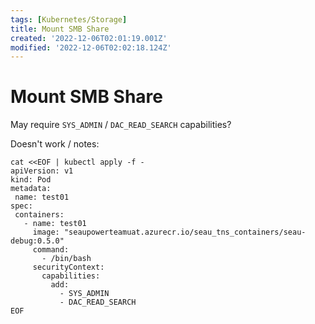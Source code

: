```yaml
---
tags: [Kubernetes/Storage]
title: Mount SMB Share
created: '2022-12-06T02:01:19.001Z'
modified: '2022-12-06T02:02:18.124Z'
---
```


# Mount SMB Share

May require `SYS_ADMIN` / `DAC_READ_SEARCH` capabilities?

Doesn't work / notes:
```
cat <<EOF | kubectl apply -f -
apiVersion: v1
kind: Pod
metadata:
 name: test01
spec:
 containers:
   - name: test01
     image: "seaupowerteamuat.azurecr.io/seau_tns_containers/seau-debug:0.5.0"
     command:
       - /bin/bash
     securityContext:
       capabilities:
         add:
           - SYS_ADMIN
           - DAC_READ_SEARCH
EOF
```
